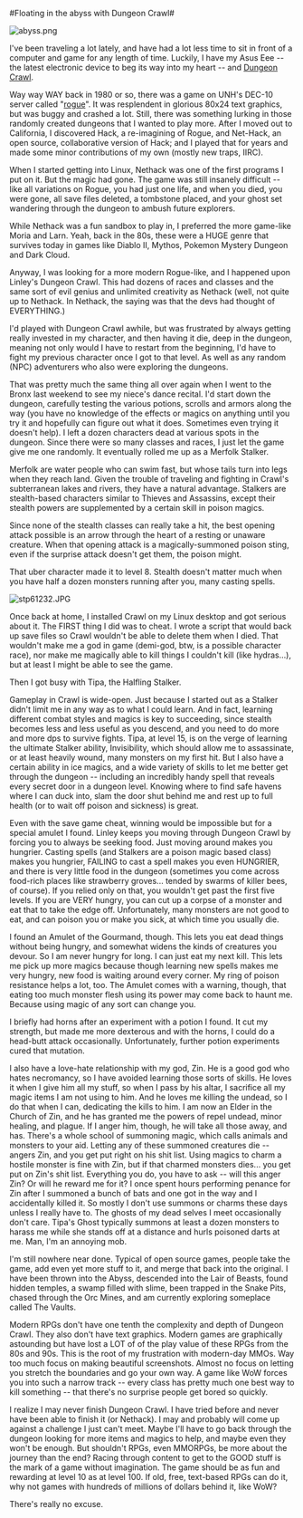 #Floating in the abyss with Dungeon Crawl#

![abyss.png](http://westkarana.com/wp-content/uploads/2008/06/abyss.png)

I've been traveling a lot lately, and have had a lot less time to sit in front of a computer and game for any length of time. Luckily, I have my Asus Eee -- the latest electronic device to beg its way into my heart -- and [Dungeon Crawl](http://www.dungeoncrawl.org/).

Way way WAY back in 1980 or so, there was a game on UNH's DEC-10 server called "[rogue](http://en.wikipedia.org/wiki/Rogue_(computer_game))". It was resplendent in glorious 80x24 text graphics, but was buggy and crashed a lot. Still, there was something lurking in those randomly created dungeons that I wanted to play more. After I moved out to California, I discovered Hack, a re-imagining of Rogue, and Net-Hack, an open source, collaborative version of Hack; and I played that for years and made some minor contributions of my own (mostly new traps, IIRC).

When I started getting into Linux, Nethack was one of the first programs I put on it. But the magic had gone. The game was still insanely difficult -- like all variations on Rogue, you had just one life, and when you died, you were gone, all save files deleted, a tombstone placed, and your ghost set wandering through the dungeon to ambush future explorers.

While Nethack was a fun sandbox to play in, I preferred the more game-like Moria and Larn. Yeah, back in the 80s, these were a HUGE genre that survives today in games like Diablo II, Mythos, Pokemon Mystery Dungeon and Dark Cloud.

Anyway, I was looking for a more modern Rogue-like, and I happened upon Linley's Dungeon Crawl. This had dozens of races and classes and the same sort of evil genius and unlimited creativity as Nethack (well, not quite up to Nethack. In Nethack, the saying was that the devs had thought of EVERYTHING.)

I'd played with Dungeon Crawl awhile, but was frustrated by always getting really invested in my character, and then having it die, deep in the dungeon, meaning not only would I have to restart from the beginning, I'd have to fight my previous character once I got to that level. As well as any random (NPC) adventurers who also were exploring the dungeons.

That was pretty much the same thing all over again when I went to the Bronx last weekend to see my niece's dance recital. I'd start down the dungeon, carefully testing the various potions, scrolls and armors along the way (you have no knowledge of the effects or magics on anything until you try it and hopefully can figure out what it does. Sometimes even trying it doesn't help). I left a dozen characters dead at various spots in the dungeon. Since there were so many classes and races, I just let the game give me one randomly. It eventually rolled me up as a Merfolk Stalker.

Merfolk are water people who can swim fast, but whose tails turn into legs when they reach land. Given the trouble of traveling and fighting in Crawl's subterranean lakes and rivers, they have a natural advantage. Stalkers are stealth-based characters similar to Thieves and Assassins, except their stealth powers are supplemented by a certain skill in poison magics.

Since none of the stealth classes can really take a hit, the best opening attack possible is an arrow through the heart of a resting or unaware creature. When that opening attack is a magically-summoned poison sting, even if the surprise attack doesn't get them, the poison might.

That uber character made it to level 8. Stealth doesn't matter much when you have half a dozen monsters running after you, many casting spells.

![stp61232.JPG](http://westkarana.com/wp-content/uploads/2008/06/stp61232.JPG)

Once back at home, I installed Crawl on my Linux desktop and got serious about it. The FIRST thing I did was to cheat. I wrote a script that would back up save files so Crawl wouldn't be able to delete them when I died. That wouldn't make me a god in game (demi-god, btw, is a possible character race), nor make me magically able to kill things I couldn't kill (like hydras...), but at least I might be able to see the game.

Then I got busy with Tipa, the Halfling Stalker.

Gameplay in Crawl is wide-open. Just because I started out as a Stalker didn't limit me in any way as to what I could learn. And in fact, learning different combat styles and magics is key to succeeding, since stealth becomes less and less useful as you descend, and you need to do more and more dps to survive fights. Tipa, at level 15, is on the verge of learning the ultimate Stalker ability, Invisibility, which should allow me to assassinate, or at least heavily wound, many monsters on my first hit. But I also have a certain ability in ice magics, and a wide variety of skills to let me better get through the dungeon -- including an incredibly handy spell that reveals every secret door in a dungeon level. Knowing where to find safe havens where I can duck into, slam the door shut behind me and rest up to full health (or to wait off poison and sickness) is great.

Even with the save game cheat, winning would be impossible but for a special amulet I found. Linley keeps you moving through Dungeon Crawl by forcing you to always be seeking food. Just moving around makes you hungrier. Casting spells (and Stalkers are a poison magic based class) makes you hungrier, FAILING to cast a spell makes you even HUNGRIER, and there is very little food in the dungeon (sometimes you come across food-rich places like strawberry groves... tended by swarms of killer bees, of course). If you relied only on that, you wouldn't get past the first five levels. If you are VERY hungry, you can cut up a corpse of a monster and eat that to take the edge off. Unfortunately, many monsters are not good to eat, and can poison you or make you sick, at which time you usually die.

I found an Amulet of the Gourmand, though. This lets you eat dead things without being hungry, and somewhat widens the kinds of creatures you devour. So I am never hungry for long. I can just eat my next kill. This lets me pick up more magics because though learning new spells makes me very hungry, new food is waiting around every corner. My ring of poison resistance helps a lot, too. The Amulet comes with a warning, though, that eating too much monster flesh using its power may come back to haunt me. Because using magic of any sort can change you.

I briefly had horns after an experiment with a potion I found. It cut my strength, but made me more dexterous and with the horns, I could do a head-butt attack occasionally. Unfortunately, further potion experiments cured that mutation.

I also have a love-hate relationship with my god, Zin. He is a good god who hates necromancy, so I have avoided learning those sorts of skills. He loves it when I give him all my stuff, so when I pass by his altar, I sacrifice all my magic items I am not using to him. And he loves me killing the undead, so I do that when I can, dedicating the kills to him. I am now an Elder in the Church of Zin, and he has granted me the powers of repel undead, minor healing, and plague. If I anger him, though, he will take all those away, and has. There's a whole school of summoning magic, which calls animals and monsters to your aid. Letting any of these summoned creatures die -- angers Zin, and you get put right on his shit list. Using magics to charm a hostile monster is fine with Zin, but if that charmed monsters dies... you get put on Zin's shit list. Everything you do, you have to ask -- will this anger Zin? Or will he reward me for it? I once spent hours performing penance for Zin after I summoned a bunch of bats and one got in the way and I accidentally killed it. So mostly I don't use summons or charms these days unless I really have to. The ghosts of my dead selves I meet occasionally don't care. Tipa's Ghost typically summons at least a dozen monsters to harass me while she stands off at a distance and hurls poisoned darts at me. Man, I'm an annoying mob.

I'm still nowhere near done. Typical of open source games, people take the game, add even yet more stuff to it, and merge that back into the original. I have been thrown into the Abyss, descended into the Lair of Beasts, found hidden temples, a swamp filled with slime, been trapped in the Snake Pits, chased through the Orc Mines, and am currently exploring someplace called The Vaults.

Modern RPGs don't have one tenth the complexity and depth of Dungeon Crawl. They also don't have text graphics. Modern games are graphically astounding but have lost a LOT of of the play value of these RPGs from the 80s and 90s. This is the root of my frustration with modern-day MMOs. Way too much focus on making beautiful screenshots. Almost no focus on letting you stretch the boundaries and go your own way. A game like WoW forces you into such a narrow track -- every class has pretty much one best way to kill something -- that there's no surprise people get bored so quickly.

I realize I may never finish Dungeon Crawl. I have tried before and never have been able to finish it (or Nethack). I may and probably will come up against a challenge I just can't meet. Maybe I'll have to go back through the dungeon looking for more items and magics to help, and maybe even they won't be enough. But shouldn't RPGs, even MMORPGs, be more about the journey than the end? Racing through content to get to the GOOD stuff is the mark of a game without imagination. The game should be as fun and rewarding at level 10 as at level 100. If old, free, text-based RPGs can do it, why not games with hundreds of millions of dollars behind it, like WoW?

There's really no excuse.

